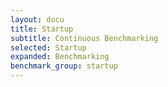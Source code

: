 ```yaml
---
layout: docu
title: Startup
subtitle: Continuous Benchmarking
selected: Startup
expanded: Benchmarking
benchmark_group: startup
---
```

